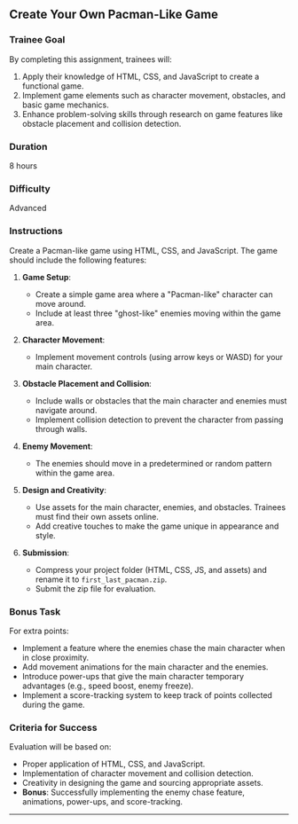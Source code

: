 ## Create Your Own Pacman-Like Game

### Trainee Goal
By completing this assignment, trainees will:
1. Apply their knowledge of HTML, CSS, and JavaScript to create a functional game.
2. Implement game elements such as character movement, obstacles, and basic game mechanics.
3. Enhance problem-solving skills through research on game features like obstacle placement and collision detection.

### Duration
8 hours

### Difficulty
Advanced

### Instructions
Create a Pacman-like game using HTML, CSS, and JavaScript. The game should include the following features:

1. **Game Setup**:
   - Create a simple game area where a "Pacman-like" character can move around.
   - Include at least three "ghost-like" enemies moving within the game area.
   
2. **Character Movement**:
   - Implement movement controls (using arrow keys or WASD) for your main character.
   
3. **Obstacle Placement and Collision**:
   - Include walls or obstacles that the main character and enemies must navigate around.
   - Implement collision detection to prevent the character from passing through walls.

4. **Enemy Movement**:
   - The enemies should move in a predetermined or random pattern within the game area.

5. **Design and Creativity**:
   - Use assets for the main character, enemies, and obstacles. Trainees must find their own assets online.
   - Add creative touches to make the game unique in appearance and style.

6. **Submission**:
   - Compress your project folder (HTML, CSS, JS, and assets) and rename it to `first_last_pacman.zip`.
   - Submit the zip file for evaluation.

### Bonus Task
For extra points:
- Implement a feature where the enemies chase the main character when in close proximity.
- Add movement animations for the main character and the enemies.
- Introduce power-ups that give the main character temporary advantages (e.g., speed boost, enemy freeze).
- Implement a score-tracking system to keep track of points collected during the game.

### Criteria for Success
Evaluation will be based on:
- Proper application of HTML, CSS, and JavaScript.
- Implementation of character movement and collision detection.
- Creativity in designing the game and sourcing appropriate assets.
- **Bonus**: Successfully implementing the enemy chase feature, animations, power-ups, and score-tracking.

---
